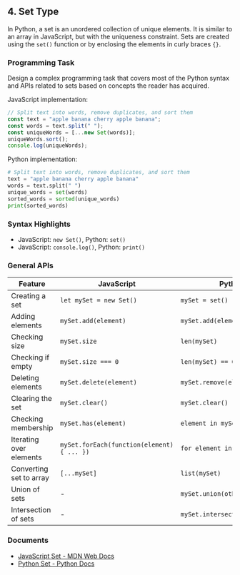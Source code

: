 

## 4. Set Type

In Python, a set is an unordered collection of unique elements. It is similar to an array in JavaScript, but with the uniqueness constraint. Sets are created using the `set()` function or by enclosing the elements in curly braces `{}`.

### Programming Task

Design a complex programming task that covers most of the Python syntax and APIs related to sets based on concepts the reader has acquired.

JavaScript implementation:
```javascript
// Split text into words, remove duplicates, and sort them
const text = "apple banana cherry apple banana";
const words = text.split(" ");
const uniqueWords = [...new Set(words)];
uniqueWords.sort();
console.log(uniqueWords);
```

Python implementation:
```python
# Split text into words, remove duplicates, and sort them
text = "apple banana cherry apple banana"
words = text.split(" ")
unique_words = set(words)
sorted_words = sorted(unique_words)
print(sorted_words)
```

### Syntax Highlights
- JavaScript: `new Set()`, Python: `set()`
- JavaScript: `console.log()`, Python: `print()`



### General APIs

| Feature              | JavaScript            | Python                |
|----------------------|-----------------------|-----------------------|
| Creating a set       | `let mySet = new Set()` | `mySet = set()`       |
| Adding elements      | `mySet.add(element)`   | `mySet.add(element)`  |
| Checking size        | `mySet.size`           | `len(mySet)`          |
| Checking if empty    | `mySet.size === 0`     | `len(mySet) == 0`     |
| Deleting elements    | `mySet.delete(element)`| `mySet.remove(element)`|
| Clearing the set     | `mySet.clear()`        | `mySet.clear()`       |
| Checking membership  | `mySet.has(element)`   | `element in mySet`    |
| Iterating over elements | `mySet.forEach(function(element) { ... })` | `for element in mySet:` |
| Converting set to array | `[...mySet]`       | `list(mySet)`     |
| Union of sets        | -                      | `mySet.union(otherSet)`|
| Intersection of sets | -                      | `mySet.intersection(otherSet)` |

### Documents

- [JavaScript Set - MDN Web Docs](https://developer.mozilla.org/en-US/docs/Web/JavaScript/Reference/Global_Objects/Set)
- [Python Set - Python Docs](https://docs.python.org/3/library/stdtypes.html#set)


